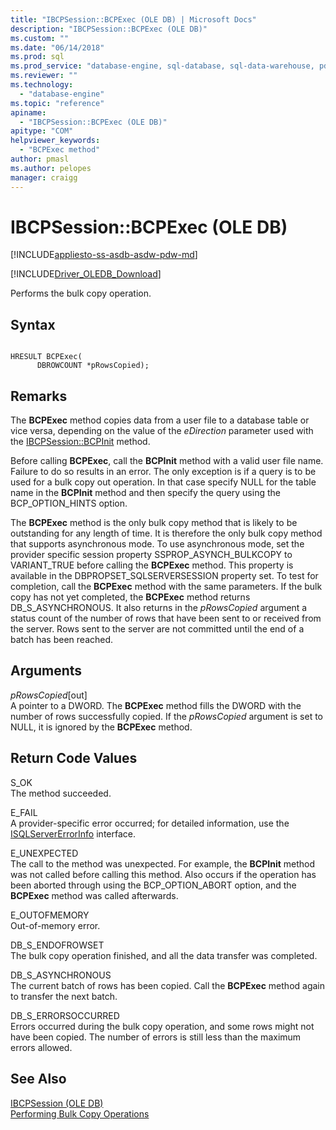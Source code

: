 ```yaml
---
title: "IBCPSession::BCPExec (OLE DB) | Microsoft Docs"
description: "IBCPSession::BCPExec (OLE DB)"
ms.custom: ""
ms.date: "06/14/2018"
ms.prod: sql
ms.prod_service: "database-engine, sql-database, sql-data-warehouse, pdw"
ms.reviewer: ""
ms.technology: 
  - "database-engine"
ms.topic: "reference"
apiname: 
  - "IBCPSession::BCPExec (OLE DB)"
apitype: "COM"
helpviewer_keywords: 
  - "BCPExec method"
author: pmasl
ms.author: pelopes
manager: craigg
---
```

# IBCPSession::BCPExec (OLE DB)
[!INCLUDE[appliesto-ss-asdb-asdw-pdw-md](../../../includes/appliesto-ss-asdb-asdw-pdw-md.md)]

[!INCLUDE[Driver_OLEDB_Download](../../../includes/driver_oledb_download.md)]

  Performs the bulk copy operation.  
  
## Syntax  
  
```  
  
HRESULT BCPExec(   
      DBROWCOUNT *pRowsCopied);  
```  
  
## Remarks  
 The **BCPExec** method copies data from a user file to a database table or vice versa, depending on the value of the *eDirection* parameter used with the [IBCPSession::BCPInit](../../oledb/ole-db-interfaces/ibcpsession-bcpinit-ole-db.md) method.  
  
 Before calling **BCPExec**, call the **BCPInit** method with a valid user file name. Failure to do so results in an error. The only exception is if a query is to be used for a bulk copy out operation. In that case specify NULL for the table name in the **BCPInit** method and then specify the query using the BCP_OPTION_HINTS option.  
  
 The **BCPExec** method is the only bulk copy method that is likely to be outstanding for any length of time. It is therefore the only bulk copy method that supports asynchronous mode. To use asynchronous mode, set the provider specific session property SSPROP_ASYNCH_BULKCOPY to VARIANT_TRUE before calling the **BCPExec** method. This property is available in the DBPROPSET_SQLSERVERSESSION property set. To test for completion, call the **BCPExec** method with the same parameters. If the bulk copy has not yet completed, the **BCPExec** method returns DB_S_ASYNCHRONOUS. It also returns in the *pRowsCopied* argument a status count of the number of rows that have been sent to or received from the server. Rows sent to the server are not committed until the end of a batch has been reached.  
  
## Arguments  
 *pRowsCopied*[out]  
 A pointer to a DWORD. The **BCPExec** method fills the DWORD with the number of rows successfully copied. If the *pRowsCopied* argument is set to NULL, it is ignored by the **BCPExec** method.  
  
## Return Code Values  
 S_OK  
 The method succeeded.  
  
 E_FAIL  
 A provider-specific error occurred; for detailed information, use the [ISQLServerErrorInfo](http://msdn.microsoft.com/library/a8323b5c-686a-4235-a8d2-bda43617b3a1) interface.  
  
 E_UNEXPECTED  
 The call to the method was unexpected. For example, the **BCPInit** method was not called before calling this method. Also occurs if the operation has been aborted through using the BCP_OPTION_ABORT option, and the **BCPExec** method was called afterwards.  
  
 E_OUTOFMEMORY  
 Out-of-memory error.  
  
 DB_S_ENDOFROWSET  
 The bulk copy operation finished, and all the data transfer was completed.  
  
 DB_S_ASYNCHRONOUS  
 The current batch of rows has been copied. Call the **BCPExec** method again to transfer the next batch.  
  
 DB_S_ERRORSOCCURRED  
 Errors occurred during the bulk copy operation, and some rows might not have been copied. The number of errors is still less than the maximum errors allowed.  
  
## See Also  
 [IBCPSession &#40;OLE DB&#41;](../../oledb/ole-db-interfaces/ibcpsession-ole-db.md)   
 [Performing Bulk Copy Operations](../../oledb/features/performing-bulk-copy-operations.md)  
  
  
